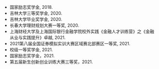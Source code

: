 - 国家励志奖学金, 2018. 
- 吉林大学三等奖学金, 2020. 
- 吉林大学毕业奖学金, 2020. 
- 长春大学理财规划大赛一等奖, 2020. 
- 上海财经大学及上海国际银行金融学院校外实践《金融人才训练营》之《金融从业与实践提升》卓越, 2021. 
- 2021第八届全国证券模拟实训大赛区域赛北部赛区一等奖, 2021.  
- 校级一等奖学金, 2021.  
- 国家励志奖学金，2021.
- 第五届新生创新创业训练大赛三等奖，2021.